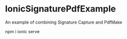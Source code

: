 # IonicSignaturePdfExample
An example of combining Signature Capture and PdfMake

npm i
ionic serve
